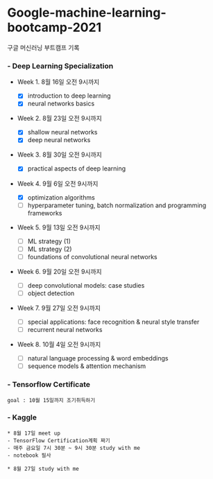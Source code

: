 # Google-machine-learning-bootcamp-2021
구글 머신러닝 부트캠프 기록

### - Deep Learning Specialization
- Week 1. 8월 16일 오전 9시까지

	- [x] introduction to deep learning
	- [X] neural networks basics

- Week 2. 8월 23일 오전 9시까지

	- [X] shallow neural networks
	- [X] deep neural networks

- Week 3. 8월 30일 오전 9시까지
	- [X] practical aspects of deep learning

- Week 4. 9월 6일 오전 9시까지
	- [X] optimization algorithms
	- [ ] hyperparameter tuning, batch normalization and programming frameworks

- Week 5. 9월 13일 오전 9시까지
	- [ ] ML strategy (1)
	- [ ] ML strategy (2)
	- [ ] foundations of convolutional neural networks

- Week 6. 9월 20일 오전 9시까지
	- [ ] deep convolutional models: case studies
	- [ ] object detection

- Week 7. 9월 27일 오전 9시까지
	- [ ] special applications: face recognition & neural style transfer
	- [ ] recurrent neural networks

- Week 8. 10월 4일 오전 9시까지
	- [ ] natural language processing & word embeddings
	- [ ] sequence models & attention mechanism

### - Tensorflow Certificate
	goal : 10월 15일까지 조기취득하기

### - Kaggle
	* 8월 17일 meet up
	- TensorFlow Certification계획 짜기
	- 매주 금요일 7시 30분 ~ 9시 30분 study with me
	- notebook 필사
	
	* 8월 27일 study with me
	

